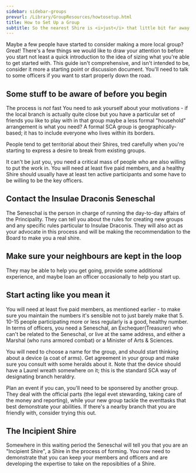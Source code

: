 ```yaml
---
sidebar: sidebar-groups
prevurl: /Library/GroupResources/howtosetup.html
title: How to Set Up a Group
subtitle: So the nearest Shire is <i>just</i> that little bit far away...
---
```


Maybe a few people have started to consider making a more local group?  Great! There's a few things we would like to draw your attention to before you start not least a quick introduction to the idea of sizing what you're able to get started with.  This guide isn't comprehensive, and isn't intended to be, consider it more a starting point or discussion document.  You'll need to talk to some officers if you want to start properly down the road. 

## Some stuff to be aware of before you begin

The process is *not* fast 
You need to ask yourself about your motivations - if the local branch is actually quite close but you have a particular set of friends you like to play with in that group maybe a less formal "household" arrangement is what you need? A formal SCA group is geographically-based; it has to include everyone who lives within its borders.  

People tend to get territorial about their Shires, tred carefully when you're starting to express a desire to break from existing groups.

It can't be just you, you need a critical mass of people who are also willing to put the work in.  You will need at least five paid members, and a healthy Shire should usually have at least ten active participants and some have to be willing to be the key officers. 

## Contact the Insulae Draconis Seneschal

The Seneschal is the person in charge of running the day-to-day affairs of the Principality.  They can tell you about the rules for creating new groups and any specific rules particular to Insulae Draconis.  They will also act as your advocate in this process and will be making the recommendation to the Board to make you a real shire.  

## Make sure your neighbours are kept in the loop

They may be able to help you get going, provide some additional experience, and maybe loan an officer occasionally to help you start up. 


## Start acting like you mean it

You will need at least five paid members, as mentioned earlier - to make sure you maintain the numbers it's sensible not to just barely make that 5.  10-15 people participating more or less regularly is a good, healthy number. In terms of officers, you need a Seneschal, an Exchequer(Treasurer) who can't be related to the Seneschal, or live at the same address, and either a Marshal (who runs armored combat) or a Minister of Arts & Sciences.  

You will need to choose a name for the group, and should start thinking about a device (a coat of arms).  Get agreement in your group and make sure you consult with some heralds about it.   Note that the device should have a Laurel wreath somewhere on it; this is the standard SCA way of designating branch heraldry.  

Plan an event if you can, you'll need to be sponsered by another group. They deal with the official parts (the legal evet stewarding, taking care of the money and reporting), while your new group tackle the eventtasks that best demonstrate  your abilities.  If there's a nearby branch that you are friendly with, consider trying this out.


## The Incipient Shire

Somewhere in this waiting period the Seneschal will tell you that you are an "Incipient Shire", a Shire in the process of forming.  You now need to demonstrate that you can keep your members and officers and are developing the expertise to take on the reposibities of a Shire.    
